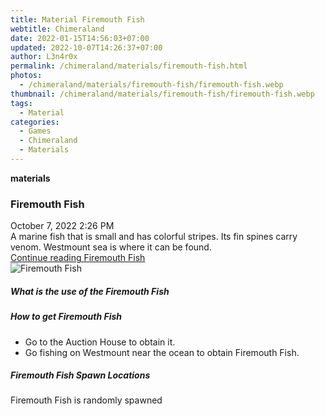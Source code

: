 ```yaml
---
title: Material Firemouth Fish
webtitle: Chimeraland
date: 2022-01-15T14:56:03+07:00
updated: 2022-10-07T14:26:37+07:00
author: L3n4r0x
permalink: /chimeraland/materials/firemouth-fish.html
photos:
  - /chimeraland/materials/firemouth-fish/firemouth-fish.webp
thumbnail: /chimeraland/materials/firemouth-fish/firemouth-fish.webp
tags:
  - Material
categories:
  - Games
  - Chimeraland
  - Materials
---
```


<section id="bootstrap-wrapper">
  <link
    rel="stylesheet"
    href="https://cdn.statically.io/gh/dimaslanjaka/Web-Manajemen/40ac3225/css/bootstrap-4.5-wrapper.css"
  />
  <div
    class="row g-0 border rounded overflow-hidden flex-md-row mb-4 shadow-sm position-relative"
  >
    <div class="col p-4 d-flex flex-column position-static">
      <strong class="d-inline-block mb-2 text-success">materials</strong>
      <h3 class="mb-0">Firemouth Fish</h3>
      <div class="mb-1 text-muted">October 7, 2022 2:26 PM</div>
      <div class="mb-2 border p-1">
        A marine fish that is small and has colorful stripes. Its fin spines
        carry venom. Westmount sea is where it can be found.
      </div>
      <a href="#" class="stretched-link d-none"
        >Continue reading Firemouth Fish</a
      >
    </div>
    <div class="col-auto d-none d-lg-block">
      <img
        src="/chimeraland/materials/firemouth-fish/firemouth-fish.webp"
        alt="Firemouth Fish"
      />
    </div>
  </div>
  <div class="row">
    <div class="col-lg-6 col-12 mb-2">
      <div class="card">
        <div class="card-body">
          <h5 class="card-title">What is the use of the Firemouth Fish</h5>
          <div class="card-text"><ul></ul></div>
        </div>
      </div>
    </div>
    <div class="col-lg-6 col-12 mb-2">
      <div class="card">
        <div class="card-body">
          <h5 class="card-title">How to get Firemouth Fish</h5>
          <div class="card-text">
            <ul>
              <li>Go to the Auction House to obtain it.</li>
              <li>
                Go fishing on Westmount near the ocean to obtain Firemouth Fish.
              </li>
            </ul>
          </div>
        </div>
      </div>
    </div>
    <div class="col-12 mb-2">
      <h5>Firemouth Fish Spawn Locations</h5>
      <p>Firemouth Fish is randomly spawned</p>
    </div>
  </div>
</section>